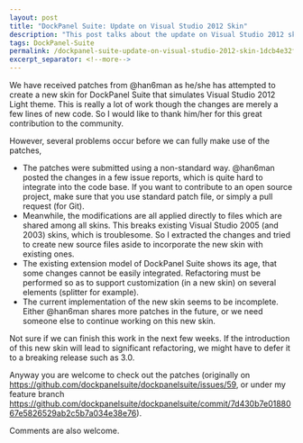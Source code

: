 ```yaml
---
layout: post
title: "DockPanel Suite: Update on Visual Studio 2012 Skin"
description: "This post talks about the update on Visual Studio 2012 skin for DockPanel Suite."
tags: DockPanel-Suite
permalink: /dockpanel-suite-update-on-visual-studio-2012-skin-1dcb4e32fe67
excerpt_separator: <!--more-->
---
```

We have received patches from @han6man as he/she has attempted to create a new skin for DockPanel Suite that simulates Visual Studio 2012 Light theme. This is really a lot of work though the changes are merely a few lines of new code. So I would like to thank him/her for this great contribution to the community.
<!--more-->

However, several problems occur before we can fully make use of the patches,

* The patches were submitted using a non-standard way. @han6man posted the changes in a few issue reports, which is quite hard to integrate into the code base. If you want to contribute to an open source project, make sure that you use standard patch file, or simply a pull request (for Git).
* Meanwhile, the modifications are all applied directly to files which are shared among all skins. This breaks existing Visual Studio 2005 (and 2003) skins, which is troublesome. So I extracted the changes and tried to create new source files aside to incorporate the new skin with existing ones.
* The existing extension model of DockPanel Suite shows its age, that some changes cannot be easily integrated. Refactoring must be performed so as to support customization (in a new skin) on several elements (splitter for example).
* The current implementation of the new skin seems to be incomplete. Either @han6man shares more patches in the future, or we need someone else to continue working on this new skin.

Not sure if we can finish this work in the next few weeks. If the introduction of this new skin will lead to significant refactoring, we might have to defer it to a breaking release such as 3.0.

Anyway you are welcome to check out the patches (originally on https://github.com/dockpanelsuite/dockpanelsuite/issues/59, or under my feature branch https://github.com/dockpanelsuite/dockpanelsuite/commit/7d430b7e0188067e5826529ab2c5b7a034e38e76).

Comments are also welcome.
